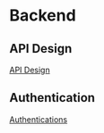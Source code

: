 
# Backend

## API Design

[API Design](API/README.md)




## Authentication

[Authentications](Authentications/README.md)
